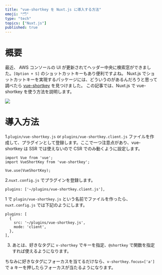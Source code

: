 ```yaml
---
title: "vue-shortkey を Nuxt.js に導入する方法"
emoji: "🗂"
type: "tech"
topics: ["Nuxt.js"]
published: true
---
```


# 概要

最近、 AWS コンソールの UI が更新されてヘッダー中央に検索窓ができました。`[Option + S]` のショットカットキーもあり便利ですよね。
Nuxt.js でショットカットキーを実現するパッケージには、どういうのがあるんだろうと思って調べたら [vue-shortkey](https://github.com/iFgR/vue-shortkey) を見つけました。
この記事では、Nuxt.js で vue-shortkey を使う方法を説明します。


![](https://storage.googleapis.com/zenn-user-upload/92extvg24igzt50rlq1kcfcgn1ux)

# 導入方法

1.`plugin/vue-shortkey.js` or `plugins/vue-shortkey.client.js` ファイルを作成して、プラグインとして登録します。ここで一つ注意点があり、vue-shortkey は SSR では使えないので CSR でのみ動くように設定します。

```vuejs
import Vue from 'vue';
import VueShortKey from 'vue-shortkey';

Vue.use(VueShortKey);
```

2.`nuxt.config.js` でプラグインを登録します。

```vuejs
plugins: ['~/plugins/vue-shortkey.client.js'],
```

1 で `plugin/vue-shortkey.js` という名前でファイルを作ったら、 `nuxt.config.js` では下記のようにします。

```vuejs
plugins: [
  {
    src: '~/plugins/vue-shortkey.js',
    mode: 'client',
  },
],
```

3. あとは、好きなタグに `v-shortkey` でキーを指定、`@shortkey` で関数を指定すれば使えるようになります。

ちなみに好きなタグにフォーカスを当てるだけなら、`v-shortkey.focus=['a']` で a キーを押したらフォーカスが当たるようになります。
